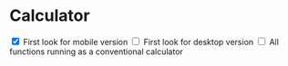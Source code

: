 # Calculator

<input type="checkbox" checked> First look for mobile version
<input type="checkbox"> First look for desktop version
<input type="checkbox"> All functions running as a conventional calculator
